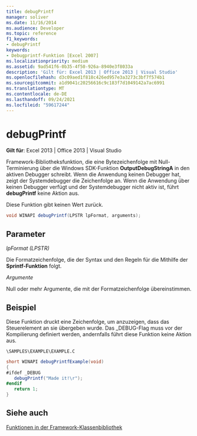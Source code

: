 ```yaml
---
title: debugPrintf
manager: soliver
ms.date: 11/16/2014
ms.audience: Developer
ms.topic: reference
f1_keywords:
- debugPrintf
keywords:
- Debugprintf-Funktion [Excel 2007]
ms.localizationpriority: medium
ms.assetid: 9ad541f6-0b35-4f50-926a-8940e3f8033a
description: 'Gilt für: Excel 2013 | Office 2013 | Visual Studio'
ms.openlocfilehash: d3c09aed1f818c426ed957e3a3273c3bf7f574b1
ms.sourcegitcommit: a1d9041c20256616c9c183f7d1049142a7ac6991
ms.translationtype: MT
ms.contentlocale: de-DE
ms.lasthandoff: 09/24/2021
ms.locfileid: "59617244"
---
```

# <a name="debugprintf"></a>debugPrintf

**Gilt für**: Excel 2013 | Office 2013 | Visual Studio 
  
Framework-Bibliotheksfunktion, die eine Bytezeichenfolge mit Null-Terminierung über die Windows SDK-Funktion **OutputDebugStringA** in den aktiven Debugger schreibt. Wenn die Anwendung keinen Debugger hat, zeigt der Systemdebugger die Zeichenfolge an. Wenn die Anwendung über keinen Debugger verfügt und der Systemdebugger nicht aktiv ist, führt **debugPrintf** keine Aktion aus. 
  
Diese Funktion gibt keinen Wert zurück.
  
```cs
void WINAPI debugPrintf(LPSTR lpFormat, arguments);
```

## <a name="parameters"></a>Parameter

 _lpFormat (LPSTR)_
  
Die Formatzeichenfolge, die der Syntax und den Regeln für die Mithilfe der **Sprintf-Funktion** folgt. 
  
 _Argumente_
  
Null oder mehr Argumente, die mit der Formatzeichenfolge übereinstimmen.
  
## <a name="example"></a>Beispiel

Diese Funktion druckt eine Zeichenfolge, um anzuzeigen, dass das Steuerelement an sie übergeben wurde. Das _DEBUG-Flag muss vor der Kompilierung definiert werden, andernfalls führt diese Funktion keine Aktion aus.
  
 `\SAMPLES\EXAMPLE\EXAMPLE.C`
  
```cs
short WINAPI debugPrintfExample(void)
{
#ifdef _DEBUG
   debugPrintf("Made it!\r");
#endif
   return 1;
}

```

## <a name="see-also"></a>Siehe auch



[Funktionen in der Framework-Klassenbibliothek](functions-in-the-framework-library.md)

